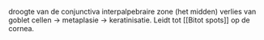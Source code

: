 droogte van de conjunctiva
interpalpebraire zone (het midden)
verlies van goblet cellen -> metaplasie -> keratinisatie.
Leidt tot [[Bitot spots]] op de cornea.
